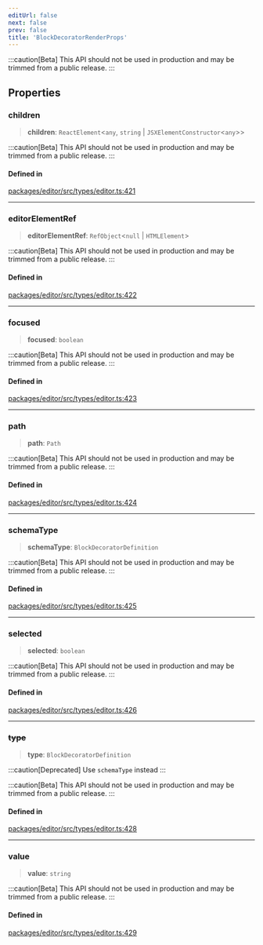 ```yaml
---
editUrl: false
next: false
prev: false
title: 'BlockDecoratorRenderProps'
---
```


:::caution[Beta]
This API should not be used in production and may be trimmed from a public release.
:::

## Properties

### children

> **children**: `ReactElement`\<`any`, `string` \| `JSXElementConstructor`\<`any`\>\>

:::caution[Beta]
This API should not be used in production and may be trimmed from a public release.
:::

#### Defined in

[packages/editor/src/types/editor.ts:421](https://github.com/portabletext/editor/blob/66b5022fc4919e0540c704fbecb8ab8f991c2439/packages/editor/src/types/editor.ts#L421)

---

### editorElementRef

> **editorElementRef**: `RefObject`\<`null` \| `HTMLElement`\>

:::caution[Beta]
This API should not be used in production and may be trimmed from a public release.
:::

#### Defined in

[packages/editor/src/types/editor.ts:422](https://github.com/portabletext/editor/blob/66b5022fc4919e0540c704fbecb8ab8f991c2439/packages/editor/src/types/editor.ts#L422)

---

### focused

> **focused**: `boolean`

:::caution[Beta]
This API should not be used in production and may be trimmed from a public release.
:::

#### Defined in

[packages/editor/src/types/editor.ts:423](https://github.com/portabletext/editor/blob/66b5022fc4919e0540c704fbecb8ab8f991c2439/packages/editor/src/types/editor.ts#L423)

---

### path

> **path**: `Path`

:::caution[Beta]
This API should not be used in production and may be trimmed from a public release.
:::

#### Defined in

[packages/editor/src/types/editor.ts:424](https://github.com/portabletext/editor/blob/66b5022fc4919e0540c704fbecb8ab8f991c2439/packages/editor/src/types/editor.ts#L424)

---

### schemaType

> **schemaType**: `BlockDecoratorDefinition`

:::caution[Beta]
This API should not be used in production and may be trimmed from a public release.
:::

#### Defined in

[packages/editor/src/types/editor.ts:425](https://github.com/portabletext/editor/blob/66b5022fc4919e0540c704fbecb8ab8f991c2439/packages/editor/src/types/editor.ts#L425)

---

### selected

> **selected**: `boolean`

:::caution[Beta]
This API should not be used in production and may be trimmed from a public release.
:::

#### Defined in

[packages/editor/src/types/editor.ts:426](https://github.com/portabletext/editor/blob/66b5022fc4919e0540c704fbecb8ab8f991c2439/packages/editor/src/types/editor.ts#L426)

---

### ~~type~~

> **type**: `BlockDecoratorDefinition`

:::caution[Deprecated]
Use `schemaType` instead
:::

:::caution[Beta]
This API should not be used in production and may be trimmed from a public release.
:::

#### Defined in

[packages/editor/src/types/editor.ts:428](https://github.com/portabletext/editor/blob/66b5022fc4919e0540c704fbecb8ab8f991c2439/packages/editor/src/types/editor.ts#L428)

---

### value

> **value**: `string`

:::caution[Beta]
This API should not be used in production and may be trimmed from a public release.
:::

#### Defined in

[packages/editor/src/types/editor.ts:429](https://github.com/portabletext/editor/blob/66b5022fc4919e0540c704fbecb8ab8f991c2439/packages/editor/src/types/editor.ts#L429)
